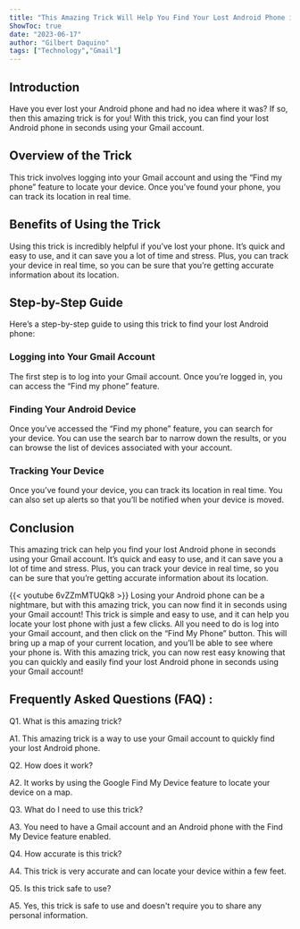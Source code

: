 ```yaml
---
title: "This Amazing Trick Will Help You Find Your Lost Android Phone in Seconds Using Your Gmail Account!"
ShowToc: true 
date: "2023-06-17"
author: "Gilbert Daquino" 
tags: ["Technology","Gmail"]
---
```

## Introduction

Have you ever lost your Android phone and had no idea where it was? If so, then this amazing trick is for you! With this trick, you can find your lost Android phone in seconds using your Gmail account. 

## Overview of the Trick

This trick involves logging into your Gmail account and using the “Find my phone” feature to locate your device. Once you’ve found your phone, you can track its location in real time. 

## Benefits of Using the Trick

Using this trick is incredibly helpful if you’ve lost your phone. It’s quick and easy to use, and it can save you a lot of time and stress. Plus, you can track your device in real time, so you can be sure that you’re getting accurate information about its location. 

## Step-by-Step Guide

Here’s a step-by-step guide to using this trick to find your lost Android phone: 

### Logging into Your Gmail Account 

The first step is to log into your Gmail account. Once you’re logged in, you can access the “Find my phone” feature. 

### Finding Your Android Device 

Once you’ve accessed the “Find my phone” feature, you can search for your device. You can use the search bar to narrow down the results, or you can browse the list of devices associated with your account. 

### Tracking Your Device 

Once you’ve found your device, you can track its location in real time. You can also set up alerts so that you’ll be notified when your device is moved. 

## Conclusion

This amazing trick can help you find your lost Android phone in seconds using your Gmail account. It’s quick and easy to use, and it can save you a lot of time and stress. Plus, you can track your device in real time, so you can be sure that you’re getting accurate information about its location.

{{< youtube 6vZZmMTUQk8 >}} 
Losing your Android phone can be a nightmare, but with this amazing trick, you can now find it in seconds using your Gmail account! This trick is simple and easy to use, and it can help you locate your lost phone with just a few clicks. All you need to do is log into your Gmail account, and then click on the “Find My Phone” button. This will bring up a map of your current location, and you’ll be able to see where your phone is. With this amazing trick, you can now rest easy knowing that you can quickly and easily find your lost Android phone in seconds using your Gmail account!

## Frequently Asked Questions (FAQ) :
Q1. What is this amazing trick?

A1. This amazing trick is a way to use your Gmail account to quickly find your lost Android phone.

Q2. How does it work?

A2. It works by using the Google Find My Device feature to locate your device on a map.

Q3. What do I need to use this trick?

A3. You need to have a Gmail account and an Android phone with the Find My Device feature enabled.

Q4. How accurate is this trick?

A4. This trick is very accurate and can locate your device within a few feet.

Q5. Is this trick safe to use?

A5. Yes, this trick is safe to use and doesn't require you to share any personal information.


